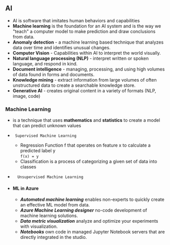 ## AI

- AI is software that imitates human behaviors and capabilities
- **Machine learning** is the foundation for an AI system and is the way we "teach" a computer model to make prediction and draw conclusions from data.
- **Anomaly detection** - a machine learning based technique that analyzes data over time and identifies unusual changes.
- **Computer Vision** -  Capabilities within AI to interpret the world visually. 
- **Natural language processing (NLP)** - interpret written or spoken language, and respond in kind.
- **Document intelligence** - managing, processing, and using high volumes of data found in forms and documents.
- **Knowledge mining** - extract information from large volumes of often unstructured data to create a searchable knowledge store.
- **Generative AI** - creates original content in a variety of formats (NLP, image, code)

### **Machine Learning**

- is a technique that uses **mathematics** and **statistics** to create a model that can predict unknown values
-      Supervised Machine Learning
    - Regression 
        Function f that operates on feature x to calculate a predicted label y  
       ```f(x) = y```
    - Classification
        is a process of categorizing a given set of data into classes
-       Unsupervised Machine Learning
- #### ML in Azure
    - ***Automated machine learning***  enables non-experts to quickly create an effective ML model from data.
    - ***Azure Machine Learning designer*** no-code development of machine learning solutions.
    - ***Data metric visualization*** analyze and optimize your experiments with visualization.
    - ***Notebooks*** own code in managed Jupyter Notebook servers that are directly integrated in the studio.
